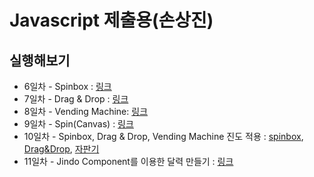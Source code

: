 Javascript 제출용(손상진)
===========================

실행해보기
--------------------------------------

- 6일차 - Spinbox : [링크](http://sjworks.github.com/javascript/day6/demo.html)
- 7일차 - Drag & Drop : [링크](http://sjworks.github.com/javascript/day7/demo.html)
- 8일차 - Vending Machine: [링크](http://sjworks.github.com/javascript/day8/demo.html)
- 9일차 - Spin(Canvas) : [링크](http://sjworks.github.com/javascript/day9/demo.html)
- 10일차 - Spinbox, Drag & Drop, Vending Machine 진도 적용 : [spinbox](http://sjworks.github.com/javascript/day10/spinbox.jindo/demo.html), [Drag&Drop](http://sjworks.github.com/javascript/day10/drag_n_drop.jindo/demo.html), [자판기](http://sjworks.github.com/javascript/day10/vending_machine.jindo/demo.html)
- 11일차 - Jindo Component를 이용한 달력 만들기 : [링크](http://sjworks.github.com/javascript/day11/demo.html)